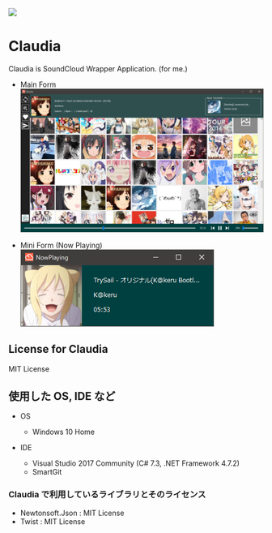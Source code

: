 [![](http://img.shields.io/badge/license-MIT-blue.svg)](./LICENSE)
# Claudia
Claudia is SoundCloud Wrapper Application. (for me.)

- Main Form  
![sample-wip](sample-wip.png)

- Mini Form (Now Playing)  
![sample-wip2](sample-wip2.png)

## License for Claudia
MIT License

## 使用した OS, IDE など
- OS
  - Windows 10 Home

- IDE  
  - Visual Studio 2017 Community (C# 7.3, .NET Framework 4.7.2)
  - SmartGit
  
### Claudia で利用しているライブラリとそのライセンス
- Newtonsoft.Json : MIT License
- Twist  : MIT License
